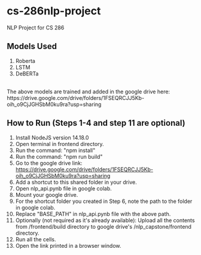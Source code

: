 # cs-286nlp-project
NLP Project for CS 286

## Models Used
1. Roberta
2. LSTM
3. DeBERTa
<br/>
The above models are trained and added in the google drive here: https://drive.google.com/drive/folders/1FSEQRCJJ5Kb-oih_o9CjJGHSbM0ku9ra?usp=sharing

## How to Run (Steps 1-4 and step 11 are optional)
1. Install NodeJS version 14.18.0
2. Open terminal in frontend directory.
3. Run the command: "npm install"
4. Run the  command: "npm run build"
5. Go to the google drive link: https://drive.google.com/drive/folders/1FSEQRCJJ5Kb-oih_o9CjJGHSbM0ku9ra?usp=sharing
6. Add a shortcut to this shared folder in your drive.
7. Open nlp_api.pynb file in google colab.
8. Mount your google drive.
9. For the shortcut folder you created in Step 6, note the path to the folder in google colab.
10. Replace "BASE_PATH" in nlp_api.pynb file with the above path.
11. Optionally (not required as it's already available): Upload all the contents from /frontend/build directory to google drive's  /nlp_capstone/frontend directory.
11. Run all the cells.
12. Open the link printed in a browser window.